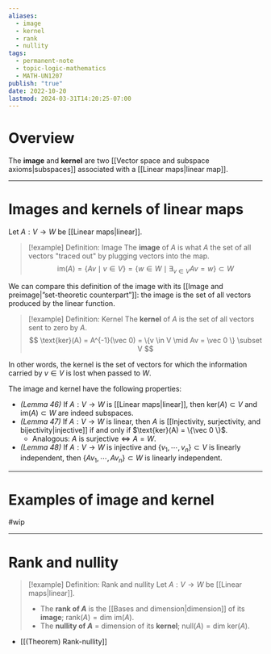```yaml
---
aliases:
  - image
  - kernel
  - rank
  - nullity
tags:
  - permanent-note
  - topic-logic-mathematics
  - MATH-UN1207
publish: "true"
date: 2022-10-20
lastmod: 2024-03-31T14:20:25-07:00
---
```

# Overview

The **image** and **kernel** are two [[Vector space and subspace axioms|subspaces]] associated with a [[Linear maps|linear map]].

---
# Images and kernels of linear maps

Let $A : V \to W$ be [[Linear maps|linear]].

>[!example] Definition: Image
>The **image** of $A$ is what $A$ the set of all vectors "traced out" by plugging vectors into the map.
>$$
>\text{im}(A) = \{  Av \mid v \in V \} = \{w \in W \mid \exists_{v \in V} Av = w \} \subset W 
>$$

We can compare this definition of the image with its [[Image and preimage|”set-theoretic counterpart”]]: the image is the set of all vectors produced by the linear function.

>[!example] Definition: Kernel
>The **kernel** of $A$ is the set of all vectors sent to zero by $A$.
>$$ 
>\text{ker}(A) = A^{-1}(\vec 0) = \{v \in V \mid Av = \vec 0 \} \subset V 
>$$

In other words, the kernel is the set of vectors for which the information carried by $v \in V$ is lost when passed to $W$.

The image and kernel have the following properties:
- *(Lemma 46)* If $A : V \to W$ is [[Linear maps|linear]], then $\text{ker}(A) \subset V$ and $\text{im}(A) \subset W$ are indeed subspaces.
- *(Lemma 47)* If $A : V \to W$ is linear, then $A$ is [[Injectivity, surjectivity, and bijectivity|injective]] if and only if $\text{ker}(A) = \{\vec 0 \}$.
	- Analogous:  $A \text{ is surjective} \iff A = W$.
- *(Lemma 48)* If $A : V \to W$ is injective and $\{v_1, \cdots, v_n\} \subset V$ is linearly independent, then $\{Av_1, \cdots, Av_n\} \subset W$ is linearly independent. 

---
# Examples of image and kernel

#wip

---
# Rank and nullity

>[!example] Definition: Rank and nullity 
>Let $A : V \to W$ be [[Linear maps|linear]].
>- The **rank of $A$** is the [[Bases and dimension|dimension]] of its **image**; $\text{rank}(A) = \text{dim im} (A)$.
>- The **nullity of $A$** = dimension of its **kernel**; $\text{null}(A) = \text{dim ker}(A).$

- [[(Theorem) Rank-nullity]]

